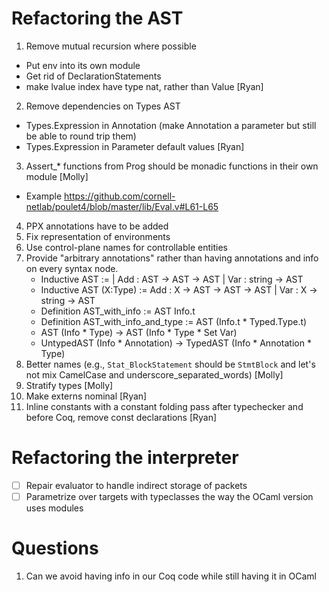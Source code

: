 # Refactoring the AST

1. Remove mutual recursion where possible
  - Put env into its own module
  - Get rid of DeclarationStatements
  - make lvalue index have type nat, rather than Value [Ryan]
2. Remove dependencies on Types AST
  - Types.Expression in Annotation (make Annotation a parameter but still be
    able to round trip them)
  - Types.Expression in Parameter default values [Ryan]
3. Assert_* functions from Prog should be monadic functions in their own module
   [Molly]
  - Example https://github.com/cornell-netlab/poulet4/blob/master/lib/Eval.v#L61-L65
4. PPX annotations have to be added
5. Fix representation of environments
6. Use control-plane names for controllable entities
7. Provide "arbitrary annotations" rather than having annotations and info on
   every syntax node.
   - Inductive AST  := | Add : AST -> AST -> AST | Var : string -> AST
   - Inductive AST (X:Type) := Add : X -> AST -> AST -> AST
                             | Var : X -> string -> AST
   - Definition AST_with_info := AST Info.t
   - Definition AST_with_info_and_type := AST (Info.t * Typed.Type.t)
   - AST (Info * Type) -> AST (Info * Type * Set Var)
   - UntypedAST (Info * Annotation) -> TypedAST (Info * Annotation * Type)
8. Better names (e.g., `Stat_BlockStatement` should be `StmtBlock` and let's
   not mix CamelCase and underscore_separated_words) [Molly]
9. Stratify types [Molly]
10. Make externs nominal [Ryan]
11. Inline constants with a constant folding pass after typechecker and before
    Coq, remove const declarations [Ryan]

# Refactoring the interpreter
- [ ] Repair evaluator to handle indirect storage of packets
- [ ] Parametrize over targets with typeclasses the way the OCaml version uses
      modules

# Questions

1. Can we avoid having info in our Coq code while still having it in OCaml
